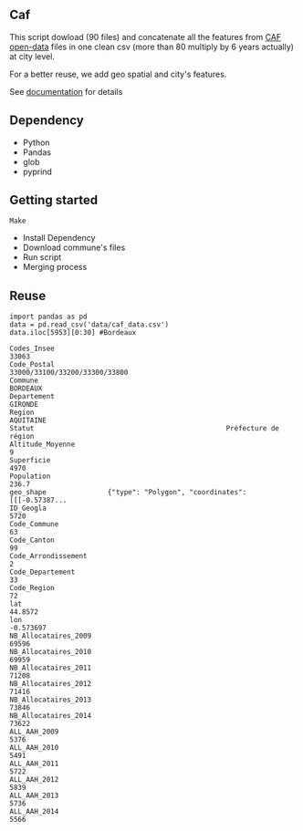 ## Caf


This script dowload (90 files) and concatenate all the features from [CAF open-data](http://data.caf.fr/site/) files in one clean csv (more than 80 multiply by 6 years actually) at city level. 

For a better reuse, we add geo spatial and city's features.

See [documentation](https://github.com/armgilles/open-moulinette/blob/master/caf/documentation.md) for details

## Dependency

- Python
- Pandas
- glob
- pyprind


## Getting started

```
Make
```

- Install Dependency
- Download commune's files
- Run script
- Merging process

## Reuse

```
import pandas as pd
data = pd.read_csv('data/caf_data.csv')
data.iloc[5953][0:30] #Bordeaux

Codes_Insee                                                         33063
Code_Postal                                 33000/33100/33200/33300/33800
Commune                                                          BORDEAUX
Departement                                                       GIRONDE
Region                                                          AQUITAINE
Statut                                               Préfecture de région
Altitude_Moyenne                                                        9
Superficie                                                           4970
Population                                                          236.7
geo_shape               {"type": "Polygon", "coordinates": [[[-0.57387...
ID_Geogla                                                            5720
Code_Commune                                                           63
Code_Canton                                                            99
Code_Arrondissement                                                     2
Code_Departement                                                       33
Code_Region                                                            72
lat                                                               44.8572
lon                                                             -0.573697
NB_Allocataires_2009                                                69596
NB_Allocataires_2010                                                69959
NB_Allocataires_2011                                                71208
NB_Allocataires_2012                                                71416
NB_Allocataires_2013                                                73846
NB_Allocataires_2014                                                73622
ALL_AAH_2009                                                         5376
ALL_AAH_2010                                                         5491
ALL_AAH_2011                                                         5722
ALL_AAH_2012                                                         5839
ALL_AAH_2013                                                         5736
ALL_AAH_2014                                                         5566
```




